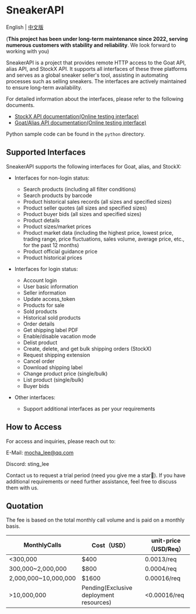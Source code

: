 # SneakerAPI

English | [中文版](./README.md)

(**This project has been under long-term maintenance since 2022, serving numerous customers with stability and reliability**. We look forward to working with you)

SneakerAPI is a project that provides remote HTTP access to the Goat API, alias API, and StockX API. It supports all interfaces of these three platforms and serves as a global sneaker seller's tool, assisting in automating processes such as selling sneakers. The interfaces are actively maintained to ensure long-term availability.

For detailed information about the interfaces, please refer to the following documents.
- [StockX API documentation(Online testing interface)](https://api.spiderx.cc/api/stockx/docs)
- [Goat/Alias API documentation(Online testing interface)](https://api.spiderx.cc/api/alias/docs)

Python sample code can be found in the `python` directory.

## Supported Interfaces

SneakerAPI supports the following interfaces for Goat, alias, and StockX:

- Interfaces for non-login status:
  - Search products (including all filter conditions)
  - Search products by barcode
  - Product historical sales records (all sizes and specified sizes)
  - Product seller quotes (all sizes and specified sizes)
  - Product buyer bids (all sizes and specified sizes)
  - Product details
  - Product sizes/market prices
  - Product market data (including the highest price, lowest price, trading range, price fluctuations, sales volume, average price, etc., for the past 12 months)
  - Product official guidance price
  - Product historical prices

- Interfaces for login status:
  - Account login
  - User basic information
  - Seller information
  - Update access_token
  - Products for sale
  - Sold products
  - Historical sold products
  - Order details
  - Get shipping label PDF
  - Enable/disable vacation mode
  - Delist product
  - Create, delete, and get bulk shipping orders (StockX)
  - Request shipping extension
  - Cancel order
  - Download shipping label
  - Change product price (single/bulk)
  - List product (single/bulk)
  - Buyer bids

- Other interfaces:
  - Support additional interfaces as per your requirements

## How to Access

For access and inquiries, please reach out to:

E-Mail: mocha_lee@qq.com

Discord: sting_lee

Contact us to request a trial period (need you give me a star🌟). If you have additional requirements or need further assistance, feel free to discuss them with us.

## Quotation

The fee is based on the total monthly call volume and is paid on a monthly basis.

| MonthlyCalls         | Cost（USD）                             | unit-price（USD/Req） |
| -------------------- | --------------------------------------- | --------------------- |
| <300,000             | $400                                    | 0.0013/req            |
| 300,000~2,000,000    | $800                                    | 0.0004/req            |
| 2,000,000~10,000,000 | $1600                                   | 0.00016/req           |
| >10,000,000          | Pending(Exclusive deployment resources) | <0.00016/req          |

